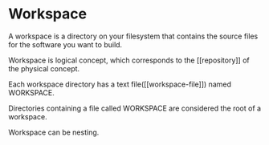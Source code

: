 # Workspace

A workspace is a directory on your filesystem that contains the source files for the software you want to build.

Workspace is logical concept, which corresponds to the [[repository]] of the physical concept.

Each workspace directory has a text file([[workspace-file]]) named WORKSPACE.

Directories containing a file called WORKSPACE are considered the root of a workspace.

Workspace can be nesting.
